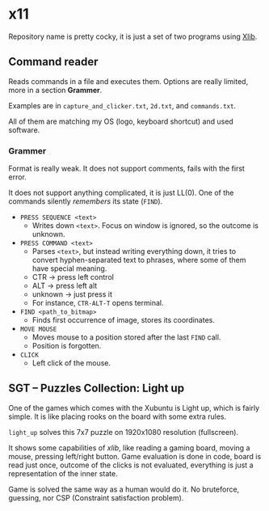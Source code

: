 # x11

Repository name is pretty cocky, it is just a set of two programs
using [Xlib](https://www.x.org/releases/X11R7.5/doc/libX11/libX11.html).

## Command reader

Reads commands in a file and executes them.
Options are really limited, more in a section **Grammer**.

Examples are in `capture_and_clicker.txt`, `2d.txt`, and `commands.txt`.

All of them are matching my OS (logo, keyboard shortcut) and used software.

### Grammer

Format is really weak. It does not support comments, fails with the first error.

It does not support anything complicated, it is just LL(0). One of the commands silently
_remembers_ its state (`FIND`).

- `PRESS SEQUENCE <text>`
  - Writes down `<text>`. Focus on window is ignored, so the outcome is unknown.
- `PRESS COMMAND <text>`
  - Parses `<text>`, but instead writing everything down, it tries to convert hyphen-separated text to phrases, where some of them have special meaning.
  - CTR -> press left control
  - ALT -> press left alt
  - unknown -> just press it
  - For instance, `CTR-ALT-T` opens terminal.
- `FIND <path_to_bitmap>`
  - Finds first occurrence of image, stores its coordinates.
- `MOVE MOUSE`
  - Moves mouse to a position stored after the last `FIND` call.
  - Position is forgotten.
- `CLICK`
  - Left click of the mouse.

## SGT – Puzzles Collection: Light up

One of the games which comes with the Xubuntu is Light up, which is fairly simple.
It is like placing rooks on the board with some extra rules.

`light_up` solves this 7x7 puzzle on 1920x1080 resolution (fullscreen).

It shows some capabilities of _xlib_, like reading a gaming board, moving a mouse,
pressing left/right button. Game evaluation is done in code, board is read just once,
outcome of the clicks is not evaluated, everything is just a representation of the
inner state.

Game is solved the same way as a human would do it. No bruteforce, guessing, nor CSP
(Constraint satisfaction problem).

